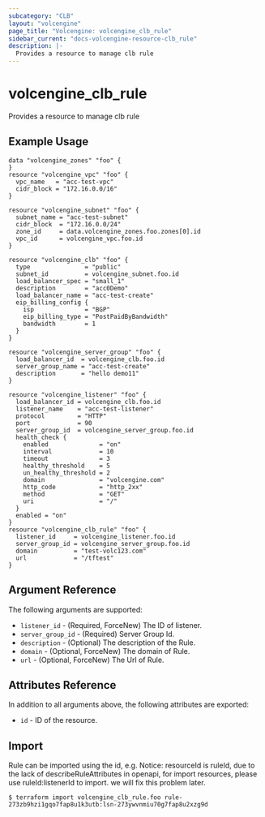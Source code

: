 ```yaml
---
subcategory: "CLB"
layout: "volcengine"
page_title: "Volcengine: volcengine_clb_rule"
sidebar_current: "docs-volcengine-resource-clb_rule"
description: |-
  Provides a resource to manage clb rule
---
```

# volcengine_clb_rule
Provides a resource to manage clb rule
## Example Usage
```hcl
data "volcengine_zones" "foo" {
}
resource "volcengine_vpc" "foo" {
  vpc_name   = "acc-test-vpc"
  cidr_block = "172.16.0.0/16"
}

resource "volcengine_subnet" "foo" {
  subnet_name = "acc-test-subnet"
  cidr_block  = "172.16.0.0/24"
  zone_id     = data.volcengine_zones.foo.zones[0].id
  vpc_id      = volcengine_vpc.foo.id
}

resource "volcengine_clb" "foo" {
  type               = "public"
  subnet_id          = volcengine_subnet.foo.id
  load_balancer_spec = "small_1"
  description        = "acc0Demo"
  load_balancer_name = "acc-test-create"
  eip_billing_config {
    isp              = "BGP"
    eip_billing_type = "PostPaidByBandwidth"
    bandwidth        = 1
  }
}

resource "volcengine_server_group" "foo" {
  load_balancer_id  = volcengine_clb.foo.id
  server_group_name = "acc-test-create"
  description       = "hello demo11"
}

resource "volcengine_listener" "foo" {
  load_balancer_id = volcengine_clb.foo.id
  listener_name    = "acc-test-listener"
  protocol         = "HTTP"
  port             = 90
  server_group_id  = volcengine_server_group.foo.id
  health_check {
    enabled              = "on"
    interval             = 10
    timeout              = 3
    healthy_threshold    = 5
    un_healthy_threshold = 2
    domain               = "volcengine.com"
    http_code            = "http_2xx"
    method               = "GET"
    uri                  = "/"
  }
  enabled = "on"
}
resource "volcengine_clb_rule" "foo" {
  listener_id     = volcengine_listener.foo.id
  server_group_id = volcengine_server_group.foo.id
  domain          = "test-volc123.com"
  url             = "/tftest"
}
```
## Argument Reference
The following arguments are supported:
* `listener_id` - (Required, ForceNew) The ID of listener.
* `server_group_id` - (Required) Server Group Id.
* `description` - (Optional) The description of the Rule.
* `domain` - (Optional, ForceNew) The domain of Rule.
* `url` - (Optional, ForceNew) The Url of Rule.

## Attributes Reference
In addition to all arguments above, the following attributes are exported:
* `id` - ID of the resource.



## Import
Rule can be imported using the id, e.g.
Notice: resourceId is ruleId, due to the lack of describeRuleAttributes in openapi, for import resources, please use ruleId:listenerId to import.
we will fix this problem later.
```
$ terraform import volcengine_clb_rule.foo rule-273zb9hzi1gqo7fap8u1k3utb:lsn-273ywvnmiu70g7fap8u2xzg9d
```

